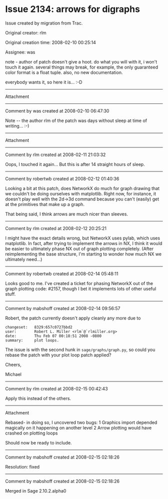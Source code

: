 # Issue 2134: arrows for digraphs

Issue created by migration from Trac.

Original creator: rlm

Original creation time: 2008-02-10 00:25:14

Assignee: was

note - author of patch doesn't give a hoot. do what you will with it, i won't touch it again. several things may break, for example, the only guaranteed color format is a float tuple. also, no new documentation.

everybody wants it, so here it is... :-D


---

Attachment


---

Comment by was created at 2008-02-10 06:47:30

Note -- the author rlm of the patch was days without sleep at time of writing... :-)


---

Attachment


---

Comment by rlm created at 2008-02-11 21:03:32

Oops, I touched it again... But this is after 14 straight hours of sleep.


---

Comment by robertwb created at 2008-02-12 01:40:36

Looking a bit at this patch, does NetworkX do much for graph drawing that we couldn't be doing ourselves with matplotlib. Right now, for instance, it doesn't play well with the 2d->3d command because you can't (easily) get at the primitives that make up a graph. 

That being said, I think arrows are much nicer than sleeves.


---

Comment by rlm created at 2008-02-12 20:25:21

I might have the exact details wrong, but NetworkX uses pylab, which uses matplotlib. In fact, after trying to implement the arrows in NX, I think it would be easier to ultimately phase NX out of graph plotting completely. (After reimplementing the base structure, I'm starting to wonder how much NX we ultimately need...)


---

Comment by robertwb created at 2008-02-14 05:48:11

Looks good to me. I've created a ticket for phasing NetworkX out of the graph plotting code: #2157, though I bet it implements lots of other useful stuff.


---

Comment by mabshoff created at 2008-02-14 09:56:57

Robert, the patch currently doesn't apply cleanly any more due to

```
changeset:   8329:657c0727bbd2
user:        Robert L. Miller <rlm`@`rlmiller.org>
date:        Thu Feb 07 00:18:51 2008 -0800
summary:     plot loops.
```

The issue is with the second hunk in `sage/graphs/graph.py`, so could you rebase the patch with your plot loop patch applied?

Cheers,

Michael


---

Comment by rlm created at 2008-02-15 00:42:43

Apply this instead of the others.


---

Attachment

Rebased- in doing so, I uncovered two bugs:
1 Graphics import depended magically on it happening on another level
2 Arrow plotting would have crashed on plotting loops

Should now be ready to include.


---

Comment by mabshoff created at 2008-02-15 02:18:26

Resolution: fixed


---

Comment by mabshoff created at 2008-02-15 02:18:26

Merged in Sage 2.10.2.alpha0
